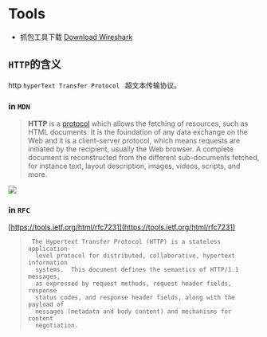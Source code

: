 # Tools
- 抓包工具下载 [Download Wireshark](https://www.wireshark.org/download.html)
  
## `HTTP`的含义
http `hyperText Transfer Protocol ` 超文本传输协议。

### in `MDN`

>**HTTP** is a [protocol](https://developer.mozilla.org/en-US/docs/Glossary/protocol) which allows the fetching of resources, such as HTML documents. It is the foundation of any data exchange on the Web and it is a client-server protocol, which means requests are initiated by the recipient, usually the Web browser. A complete document is reconstructed from the different sub-documents fetched, for instance text, layout description, images, videos, scripts, and more.

![](https://mdn.mozillademos.org/files/13677/Fetching_a_page.png)

### in `RFC`

 [https://tools.ietf.org/html/rfc7231](https://tools.ietf.org/html/rfc7231)

>```
>  The Hypertext Transfer Protocol (HTTP) is a stateless application-
>   level protocol for distributed, collaborative, hypertext information
>   systems.  This document defines the semantics of HTTP/1.1 messages,
>   as expressed by request methods, request header fields, response
>   status codes, and response header fields, along with the payload of
>   messages (metadata and body content) and mechanisms for content
>   negotiation.
>```
>
>

